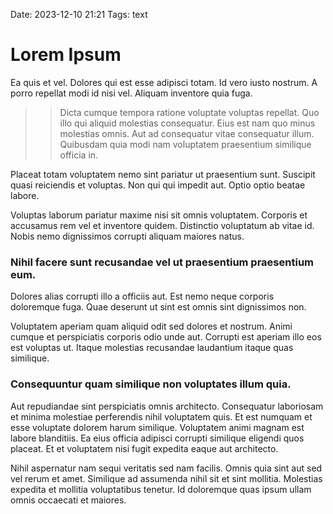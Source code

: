 Date: 2023-12-10 21:21
Tags: text

# Lorem Ipsum

Ea quis et vel. Dolores qui est esse adipisci totam. Id vero iusto nostrum. A porro repellat modi id nisi vel. Aliquam inventore quia fuga.

>> Dicta cumque tempora ratione voluptate voluptas repellat. Quo illo qui aliquid molestias consequatur. Eius est nam quo minus molestias omnis. Aut ad consequatur vitae consequatur illum. Quibusdam quia modi nam voluptatem praesentium similique officia in.

Placeat totam voluptatem nemo sint pariatur ut praesentium sunt. Suscipit quasi reiciendis et voluptas. Non qui qui impedit aut. Optio optio beatae labore.

Voluptas laborum pariatur maxime nisi sit omnis voluptatem. Corporis et accusamus rem vel et inventore quidem. Distinctio voluptatum ab vitae id. Nobis nemo dignissimos corrupti aliquam maiores natus.

### Nihil facere sunt recusandae vel ut praesentium praesentium eum.

Dolores alias corrupti illo a officiis aut. Est nemo neque corporis doloremque fuga. Quae deserunt ut sint est omnis sint dignissimos non.

Voluptatem aperiam quam aliquid odit sed dolores et nostrum. Animi cumque et perspiciatis corporis odio unde aut. Corrupti est aperiam illo eos est voluptas ut. Itaque molestias recusandae laudantium itaque quas similique.

### Consequuntur quam similique non voluptates illum quia.

Aut repudiandae sint perspiciatis omnis architecto. Consequatur laboriosam et minima molestiae perferendis nihil voluptatem quis. Et est numquam et esse voluptate dolorem harum similique. Voluptatem animi magnam est labore blanditiis. Ea eius officia adipisci corrupti similique eligendi quos placeat. Et et voluptatem nisi fugit expedita eaque aut architecto.

Nihil aspernatur nam sequi veritatis sed nam facilis. Omnis quia sint aut sed vel rerum et amet. Similique ad assumenda nihil sit et sint mollitia. Molestias expedita et mollitia voluptatibus tenetur. Id doloremque quas ipsum ullam omnis occaecati et maiores.
